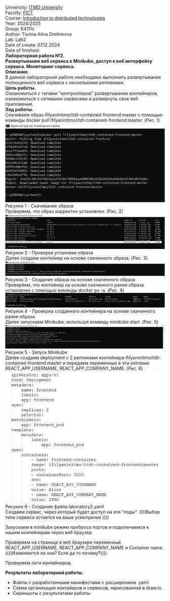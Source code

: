 University: [ITMO University](https://itmo.ru/ru/)  
Faculty: [FICT](https://fict.itmo.ru)  
Course: [Introduction to distributed technologies](https://github.com/itmo-ict-faculty/introduction-to-distributed-technologies)  
Year: 2024/2025  
Group: K4111c  
Author: Tiurina Alina Dmitrievna  
Lab: Lab2  
Date of create: 07.12.2024  
Date of finished:   
**Лабораторная работа №2.**    
**Развертывание веб сервиса в Minikube, доступ к веб интерфейсу сервиса. Мониторинг сервиса.**   
**Описание.**  
В данной лабораторной работе необходимо выполнить развертывание полноценного веб сервиса с несколькими репликами.   
**Цель работы.**  
Ознакомиться с типами "контроллеров" развертывания контейнеров, ознакомиться с сетевыми сервисами и развернуть свое веб приложение.   
**Ход работы.**  
Скачиваем образ ifilyaninitmo/itdt-contained-frontend:master с помощью команды docker pull ifilyaninitmo/itdt-contained-frontend:master. (Рис. 1)  
![Screenshot 1](https://github.com/Adalin43/2024_2025-introduction_to_distributed_technologies-k4111c-tiurina_a_d/blob/main/lab2/imagine/1.jpg)   
Рисунок 1 - Скачивание образа  
Проверяем, что образ корректно установлен. (Рис. 2)  
![Screenshot 2](https://github.com/Adalin43/2024_2025-introduction_to_distributed_technologies-k4111c-tiurina_a_d/blob/main/lab2/imagine/2.jpg)   
Рисунок 2 - Проверка установки образа   
Далее создаем контейнер на основе скаченного образа. (Рис. 3)  
![Screenshot 3](https://github.com/Adalin43/2024_2025-introduction_to_distributed_technologies-k4111c-tiurina_a_d/blob/main/lab2/imagine/3.jpg)   
Рисунок 3 - Создание образа на основе скаченного образа  
Проверяем, что контейнер на основе скаченного ранее образа установлен с помощью команды docker ps -a. (Рис. 4)  
![Screenshot 4](https://github.com/Adalin43/2024_2025-introduction_to_distributed_technologies-k4111c-tiurina_a_d/blob/main/lab2/imagine/4.jpg)   
Рисунок 4 - Проверка созданного контейнера на основе скаченного ранее образа   
Далее запускаем Minikube, используя команду minikube start. (Рис. 5)  
![Screenshot 5](https://github.com/Adalin43/2024_2025-introduction_to_distributed_technologies-k4111c-tiurina_a_d/blob/main/lab2/imagine/5.jpg)   
Рисунок 5 - Запуск Minikube  
Далее создаем deployment с 2 репликами контейнера ifilyaninitmo/itdt-contained-frontend:master и передаем переменные в эти реплики: REACT_APP_USERNAME, REACT_APP_COMPANY_NAME. (Рис. 6)     
![Screenshot 6](https://github.com/Adalin43/2024_2025-introduction_to_distributed_technologies-k4111c-tiurina_a_d/blob/main/lab2/imagine/6.jpg)   
Рисунок 6 - Создание файла laboratory2.yaml   
Создаем сервис, через который будет доступ на эти "поды". ((((Выбор типа сервиса остается на ваше усмотрение.))))   

Запускаем в minikube режим проброса портов и подключаемся к нашим контейнерам через веб браузер.   

Проверяем на странице в веб браузере переменные REACT_APP_USERNAME, REACT_APP_COMPANY_NAME и Container name. ((((Изменяются ли они? Если да то почему?))))    

Проверяем логи контейнеров.   

**Результаты лабораторной работы.**   
- Файлы с разработанными манифестами с расширением .yaml.  
- Схема организации контейеров и сервисов, нарисованная в draw.io.  
- Скриншоты c результатами работы.  
